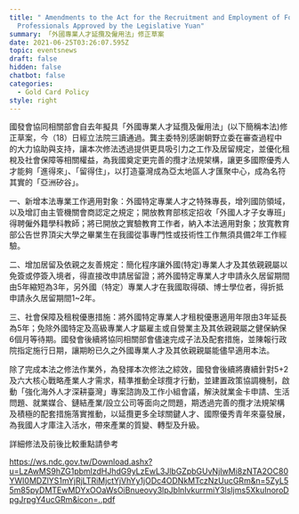 ```yaml
---
title: " Amendments to the Act for the Recruitment and Employment of Foreign
  Professionals Approved by the Legislative Yuan"
summary: 「外國專業人才延攬及僱用法」修正草案
date: 2021-06-25T03:26:07.595Z
topic: eventsnews
draft: false
hidden: false
chatbot: false
categories:
  - Gold Card Policy
style: right
---
```

 國發會協同相關部會自去年擬具「外國專業人才延攬及僱用法」(以下簡稱本法)修正草案，今（18）日經立法院三讀通過。龔主委特別感謝朝野立委在審查過程中的大力協助與支持，讓本次修法透過提供更具吸引力之工作及居留規定，並優化租稅及社會保障等相關權益，為我國奠定更完善的攬才法規架構，讓更多國際優秀人才能夠「進得來」、「留得住」，以打造臺灣成為亞太地區人才匯聚中心，成為名符其實的「亞洲矽谷」。

一、新增本法專業工作適用對象：外國特定專業人才之特殊專長，增列國防領域，以及增訂由主管機關會商認定之規定；開放教育部核定招收「外國人才子女專班」得聘僱外籍學科教師；將已開放之實驗教育工作者，納入本法適用對象；放寬教育部公告世界頂尖大學之畢業生在我國從事專門性或技術性工作無須具備2年工作經驗。

二、增加居留及依親之友善規定：簡化程序讓外國(特定)專業人才及其依親親屬以免簽或停簽入境者，得直接改申請居留證；將外國特定專業人才申請永久居留期間由5年縮短為3年，另外國（特定）專業人才在我國取得碩、博士學位者，得折抵申請永久居留期間1~2年。

三、社會保障及租稅優惠措施：將外國特定專業人才租稅優惠適用年限由3年延長為5年；免除外國特定及高級專業人才屬雇主或自營業主及其依親親屬之健保納保6個月等待期。國發會後續將協同相關部會儘速完成子法及配套措施，並陳報行政院指定施行日期，讓期盼已久之外國專業人才及其依親親屬能儘早適用本法。

除了完成本法之修法作業外，為發揮本次修法之綜效，國發會後續將賡續針對5+2及六大核心戰略產業人才需求，精準推動全球攬才行動，並建置政策協調機制，啟動「強化海外人才深耕臺灣」專案諮詢及工作小組會議，解決就業金卡申請、生活問題、就業媒合、鏈結產業/設立公司等面向之問題，期透過完善的攬才法規架構及積極的配套措施落實推動，以延攬更多全球關鍵人才、國際優秀青年來臺發展，為我國人才庫注入活水，帶來產業的質變、轉型及升級。

詳細修法及前後比較重點請參考

<https://ws.ndc.gov.tw/Download.ashx?u=LzAwMS9hZG1pbmlzdHJhdG9yLzEwL3JlbGZpbGUvNjIwMi8zNTA2OC80YWI0MDZlYS1mYjRjLTRiMjctYjVhYy1jODc4ODNkMTczNzUucGRm&n=5ZyL55m85pyDMTEwMDYxOOaWsOiBnueovy3lpJblnIvkurrmiY3lsIjms5XkuInoroDpgJrpgY4ucGRm&icon=..pdf>